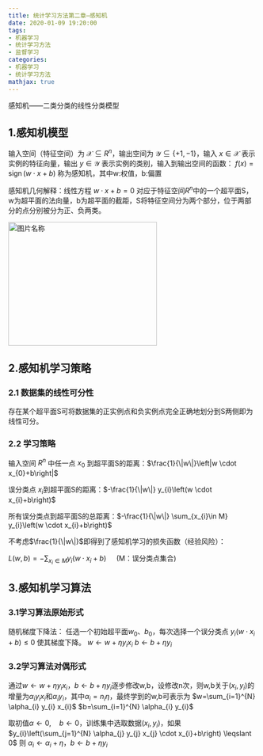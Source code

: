 ```yaml
---
title: 统计学习方法第二章—感知机
date: 2020-01-09 19:20:00
tags:
- 机器学习
- 统计学习方法
- 监督学习
categories:
- 机器学习
- 统计学习方法
mathjax: true
---
```


感知机——二类分类的线性分类模型

## 1.感知机模型

输入空间（特征空间）为 $\mathcal{X}\subseteq R^n$，输出空间为 $\mathcal{Y}\subseteq \{+1,-1\}$，输入 $x\in\mathcal{X}$ 表示实例的特征向量，输出 $y\in\mathcal{Y}$ 表示实例的类别，输入到输出空间的函数：
$f(x)=\operatorname{sign}(w \cdot x+b)$ 称为感知机，其中w:权值，b:偏置

感知机几何解释：线性方程 $w\cdot x+b=0$ 对应于特征空间$R^n$中的一个超平面S，w为超平面的法向量，b为超平面的截距，S将特征空间分为两个部分，位于两部分的点分别被分为正、负两类。

<!-- more -->

<img src="https://aliyun-oss-coderhuye.oss-cn-hangzhou.aliyuncs.com/blog/2021-06-19-%E6%84%9F%E7%9F%A5%E6%9C%BA%E6%A8%A1%E5%9E%8B-6a21ca.png" width = "300" height = "250" alt="图片名称" align=center />


## 2.感知机学习策略

### 2.1 数据集的线性可分性

存在某个超平面S可将数据集的正实例点和负实例点完全正确地划分到S两侧即为线性可分。

### 2.2 学习策略

输入空间 $R^n$ 中任一点 $x_0$ 到超平面S的距离：$\frac{1}{\|w\|}\left|w \cdot x_{0}+b\right|$

误分类点 $x_i$到超平面S的距离：$-\frac{1}{\|w\|} y_{i}\left(w \cdot x_{i}+b\right)$

所有误分类点到超平面S的总距离：$-\frac{1}{\|w\|} \sum_{x_{i}\in M} y_{i}\left(w \cdot x_{i}+b\right)$

不考虑$\frac{1}{\|w\|}$即得到了感知机学习的损失函数（经验风险）：

$L(w, b)=-\sum_{x_{i} \in M} y_{i}\left(w \cdot x_{i}+b\right) \quad$  (M：误分类点集合)

## 3.感知机学习算法

### 3.1学习算法原始形式

随机梯度下降法：
任选一个初始超平面$w_0、b_0$，每次选择一个误分类点 $y_{i}\left(w \cdot x_{i}+b\right) \leqslant 0$ 使其梯度下降。
$w \leftarrow w+\eta y_{i} x_{i}$
$b \leftarrow b+\eta y_{i}$

### 3.2学习算法对偶形式

通过$w \leftarrow w+\eta y_{i} x_{i}$，$b \leftarrow b+\eta y_{i}$逐步修改w,b，设修改n次，则w,b关于$(x_i,y_i)$的增量为$\alpha_iy_ix_i$和$\alpha_iy_i$，其中$\alpha_i=n_i\eta$，最终学到的w,b可表示为
$w=\sum_{i=1}^{N} \alpha_{i} y_{i} x_{i}$
$b=\sum_{i=1}^{N} \alpha_{i} y_{i}$

取初值$\alpha \leftarrow 0, \quad b \leftarrow 0$，训练集中选取数据$\left(x_{i}, y_{i}\right)$，如果$y_{i}\left(\sum_{j=1}^{N} \alpha_{j} y_{j} x_{j} \cdot x_{i}+b\right) \leqslant 0$
则 $\alpha_{i} \leftarrow \alpha_{i}+\eta$，$b \leftarrow b+\eta y_{i}$

